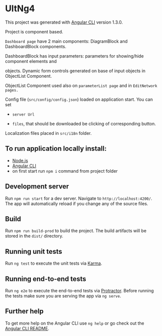 # UltNg4

This project was generated with [Angular CLI](https://github.com/angular/angular-cli) version 1.3.0.

Project is component based. 

`Dashboard page` have 2 main components: DiagramBlock and DashboardBlock components.

DashboardBlock has input parameters: parameters for showing/hide component elements and

objects. Dynamic form controls generated on base of input objects in ObjectList Component.

ObjectList Component used also on `parameterList page` and in `EditNetwork pages.`

Config file (`src/config/config.json`) loaded on application start.
You can set 

- `server Url`

- `files`, that should be downloaded be clicking of corresponding button.

Localization files placed in `src/i18n` folder.

## To run application locally install:

- [Node.js](https://nodejs.org)
- [Angular CLI](https://github.com/angular/angular-cli)
- on first start run  `npm i` command from project folder

## Development server

Run `npm run start` for a dev server. Navigate to `http://localhost:4200/`. The app will automatically reload if you change any of the source files.

## Build

Run `npm run build-prod` to build the project. The build artifacts will be stored in the `dist/` directory.

## Running unit tests

Run `ng test` to execute the unit tests via [Karma](https://karma-runner.github.io).

## Running end-to-end tests

Run `ng e2e` to execute the end-to-end tests via [Protractor](http://www.protractortest.org/).
Before running the tests make sure you are serving the app via `ng serve`.

## Further help

To get more help on the Angular CLI use `ng help` or go check out the [Angular CLI README](https://github.com/angular/angular-cli/blob/master/README.md).
